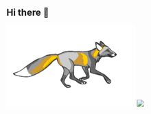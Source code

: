 ## Hi there 👋
<img src="https://github.com/Ivan3324176/Ivan3324176/blob/main/1.gif" alt="The Unlimited" width="300">
<img src="https://img.shields.io/badge/build-passing-brightgreen" width="300">
